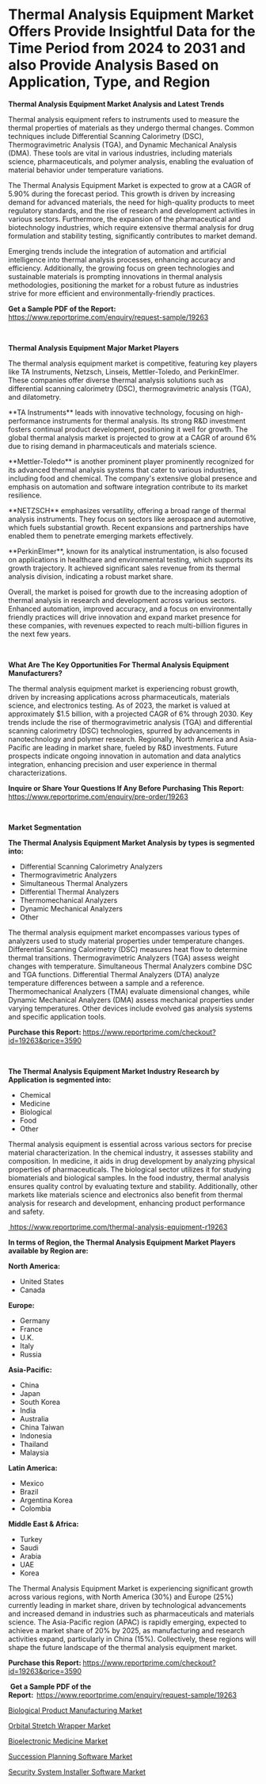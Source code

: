 <p><h1>Thermal Analysis Equipment Market Offers Provide Insightful Data for the Time Period from 2024 to 2031 and also Provide Analysis Based on Application, Type, and Region</h1></p><p><strong>Thermal Analysis Equipment Market Analysis and Latest Trends</strong></p>
<p><p>Thermal analysis equipment refers to instruments used to measure the thermal properties of materials as they undergo thermal changes. Common techniques include Differential Scanning Calorimetry (DSC), Thermogravimetric Analysis (TGA), and Dynamic Mechanical Analysis (DMA). These tools are vital in various industries, including materials science, pharmaceuticals, and polymer analysis, enabling the evaluation of material behavior under temperature variations.</p><p>The Thermal Analysis Equipment Market is expected to grow at a CAGR of 5.90% during the forecast period. This growth is driven by increasing demand for advanced materials, the need for high-quality products to meet regulatory standards, and the rise of research and development activities in various sectors. Furthermore, the expansion of the pharmaceutical and biotechnology industries, which require extensive thermal analysis for drug formulation and stability testing, significantly contributes to market demand. </p><p>Emerging trends include the integration of automation and artificial intelligence into thermal analysis processes, enhancing accuracy and efficiency. Additionally, the growing focus on green technologies and sustainable materials is prompting innovations in thermal analysis methodologies, positioning the market for a robust future as industries strive for more efficient and environmentally-friendly practices.</p></p>
<p><strong>Get a Sample PDF of the Report:&nbsp;</strong> <a href="https://www.reportprime.com/enquiry/request-sample/19263?utm_campaign=1123&utm_medium=2&utm_source=Github&utm_content=ia&utm_term=22112024&utm_id=thermal-analysis-equipment">https://www.reportprime.com/enquiry/request-sample/19263</a></p>
<p>&nbsp;</p>
<p><strong>Thermal Analysis Equipment Major Market Players</strong></p>
<p><p>The thermal analysis equipment market is competitive, featuring key players like TA Instruments, Netzsch, Linseis, Mettler-Toledo, and PerkinElmer. These companies offer diverse thermal analysis solutions such as differential scanning calorimetry (DSC), thermogravimetric analysis (TGA), and dilatometry.</p><p>**TA Instruments** leads with innovative technology, focusing on high-performance instruments for thermal analysis. Its strong R&D investment fosters continual product development, positioning it well for growth. The global thermal analysis market is projected to grow at a CAGR of around 6% due to rising demand in pharmaceuticals and materials science.</p><p>**Mettler-Toledo** is another prominent player prominently recognized for its advanced thermal analysis systems that cater to various industries, including food and chemical. The company's extensive global presence and emphasis on automation and software integration contribute to its market resilience.</p><p>**NETZSCH** emphasizes versatility, offering a broad range of thermal analysis instruments. They focus on sectors like aerospace and automotive, which fuels substantial growth. Recent expansions and partnerships have enabled them to penetrate emerging markets effectively.</p><p>**PerkinElmer**, known for its analytical instrumentation, is also focused on applications in healthcare and environmental testing, which supports its growth trajectory. It achieved significant sales revenue from its thermal analysis division, indicating a robust market share.</p><p>Overall, the market is poised for growth due to the increasing adoption of thermal analysis in research and development across various sectors. Enhanced automation, improved accuracy, and a focus on environmentally friendly practices will drive innovation and expand market presence for these companies, with revenues expected to reach multi-billion figures in the next few years.</p></p>
<p>&nbsp;</p>
<p><strong>What Are The Key Opportunities For Thermal Analysis Equipment Manufacturers?</strong></p>
<p><p>The thermal analysis equipment market is experiencing robust growth, driven by increasing applications across pharmaceuticals, materials science, and electronics testing. As of 2023, the market is valued at approximately $1.5 billion, with a projected CAGR of 6% through 2030. Key trends include the rise of thermogravimetric analysis (TGA) and differential scanning calorimetry (DSC) technologies, spurred by advancements in nanotechnology and polymer research. Regionally, North America and Asia-Pacific are leading in market share, fueled by R&D investments. Future prospects indicate ongoing innovation in automation and data analytics integration, enhancing precision and user experience in thermal characterizations.</p></p>
<p><strong>Inquire or Share Your Questions If Any Before Purchasing This Report:</strong> <a href="https://www.reportprime.com/enquiry/pre-order/19263?utm_campaign=1123&utm_medium=2&utm_source=Github&utm_content=ia&utm_term=22112024&utm_id=thermal-analysis-equipment">https://www.reportprime.com/enquiry/pre-order/19263</a></p>
<p>&nbsp;</p>
<p><strong>Market Segmentation</strong></p>
<p><strong>The Thermal Analysis Equipment Market Analysis by types is segmented into:</strong></p>
<p><ul><li>Differential Scanning Calorimetry Analyzers</li><li>Thermogravimetric Analyzers</li><li>Simultaneous Thermal Analyzers</li><li>Differential Thermal Analyzers</li><li>Thermomechanical Analyzers</li><li>Dynamic Mechanical Analyzers</li><li>Other</li></ul></p>
<p><p>The thermal analysis equipment market encompasses various types of analyzers used to study material properties under temperature changes. Differential Scanning Calorimetry (DSC) measures heat flow to determine thermal transitions. Thermogravimetric Analyzers (TGA) assess weight changes with temperature. Simultaneous Thermal Analyzers combine DSC and TGA functions. Differential Thermal Analyzers (DTA) analyze temperature differences between a sample and a reference. Thermomechanical Analyzers (TMA) evaluate dimensional changes, while Dynamic Mechanical Analyzers (DMA) assess mechanical properties under varying temperatures. Other devices include evolved gas analysis systems and specific application tools.</p></p>
<p><strong>Purchase this Report:&nbsp;</strong><a href="https://www.reportprime.com/checkout?id=19263&price=3590&utm_campaign=1123&utm_medium=2&utm_source=Github&utm_content=ia&utm_term=22112024&utm_id=thermal-analysis-equipment">https://www.reportprime.com/checkout?id=19263&price=3590</a></p>
<p>&nbsp;</p>
<p><strong>The Thermal Analysis Equipment Market Industry Research by Application is segmented into:</strong></p>
<p><ul><li>Chemical</li><li>Medicine</li><li>Biological</li><li>Food</li><li>Other</li></ul></p>
<p><p>Thermal analysis equipment is essential across various sectors for precise material characterization. In the chemical industry, it assesses stability and composition. In medicine, it aids in drug development by analyzing physical properties of pharmaceuticals. The biological sector utilizes it for studying biomaterials and biological samples. In the food industry, thermal analysis ensures quality control by evaluating texture and stability. Additionally, other markets like materials science and electronics also benefit from thermal analysis for research and development, enhancing product performance and safety.</p></p>
<p><a href="https://www.reportprime.com/thermal-analysis-equipment-r19263?utm_campaign=1123&utm_medium=2&utm_source=Github&utm_content=ia&utm_term=22112024&utm_id=thermal-analysis-equipment">&nbsp;https://www.reportprime.com/thermal-analysis-equipment-r19263</a></p>
<p><strong>In terms of Region, the Thermal Analysis Equipment Market Players available by Region are:</strong></p>
<p>
    <p> <strong> North America: </strong>
        <ul>
            <li>United States</li>
            <li>Canada</li>
        </ul>
        </p> 
    <p> <strong> Europe: </strong>
        <ul>
            <li>Germany</li>
            <li>France</li>
            <li>U.K.</li>
            <li>Italy</li>
            <li>Russia</li>
        </ul>
        </p> 
    <p> <strong> Asia-Pacific: </strong>
        <ul>
            <li>China</li>
            <li>Japan</li>
            <li>South Korea</li>
            <li>India</li>
            <li>Australia</li>
            <li>China Taiwan</li>
            <li>Indonesia</li>
            <li>Thailand</li>
            <li>Malaysia</li>
        </ul>
        </p> 
    <p> <strong> Latin America: </strong>
        <ul>
            <li>Mexico</li>
            <li>Brazil</li>
            <li>Argentina Korea</li>
            <li>Colombia</li>
        </ul>
        </p> 
    <p> <strong> Middle East & Africa: </strong>
        <ul>
            <li>Turkey</li>
            <li>Saudi</li>
            <li>Arabia</li>
            <li>UAE</li>
            <li>Korea</li>
        </ul>
    </p>
    </p>
<p><p>The Thermal Analysis Equipment Market is experiencing significant growth across various regions, with North America (30%) and Europe (25%) currently leading in market share, driven by technological advancements and increased demand in industries such as pharmaceuticals and materials science. The Asia-Pacific region (APAC) is rapidly emerging, expected to achieve a market share of 20% by 2025, as manufacturing and research activities expand, particularly in China (15%). Collectively, these regions will shape the future landscape of the thermal analysis equipment market.</p></p>
<p><strong>Purchase this Report: </strong><a href="https://www.reportprime.com/checkout?id=19263&price=3590&utm_campaign=1123&utm_medium=2&utm_source=Github&utm_content=ia&utm_term=22112024&utm_id=thermal-analysis-equipment">https://www.reportprime.com/checkout?id=19263&price=3590</a></p>
<p>&nbsp;<strong>Get a Sample PDF of the Report:&nbsp;&nbsp;</strong><a href="https://www.reportprime.com/enquiry/request-sample/19263?utm_campaign=1123&utm_medium=2&utm_source=Github&utm_content=ia&utm_term=22112024&utm_id=thermal-analysis-equipment">https://www.reportprime.com/enquiry/request-sample/19263</a></p>
<p><strong></strong></p>
<p><p><a href="https://www.linkedin.com/pulse/future-market-trends-biological-product-manufacturing-forecasting-ivkxe?utm_campaign=1123&utm_medium=2&utm_source=Github&utm_content=ia&utm_term=22112024&utm_id=thermal-analysis-equipment">Biological Product Manufacturing Market</a></p><p><a href="https://github.com/thorntocarlota7676/Market-Research-Report-List-1/blob/main/orbital-stretch-wrapper-market.md?utm_campaign=1123&utm_medium=2&utm_source=Github&utm_content=ia&utm_term=22112024&utm_id=thermal-analysis-equipment">Orbital Stretch Wrapper Market</a></p><p><a href="https://www.linkedin.com/pulse/future-trends-revenue-forecast-cagr-82-bioelectronic-medicine-w4mze?utm_campaign=1123&utm_medium=2&utm_source=Github&utm_content=ia&utm_term=22112024&utm_id=thermal-analysis-equipment">Bioelectronic Medicine Market</a></p><p><a href="https://issuu.com/reportprime-2/docs/succession-planning-software-market_ac4b3d2ec07029?utm_campaign=1123&utm_medium=2&utm_source=Github&utm_content=ia&utm_term=22112024&utm_id=thermal-analysis-equipment">Succession Planning Software Market</a></p><p><a href="https://issuu.com/reportprime-2/docs/security-system-installer-software-_b6da4b6109f5c9?utm_campaign=1123&utm_medium=2&utm_source=Github&utm_content=ia&utm_term=22112024&utm_id=thermal-analysis-equipment">Security System Installer Software Market</a></p></p>
